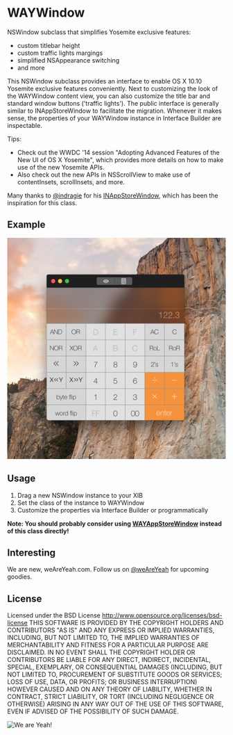 WAYWindow
=========

NSWindow subclass that simplifies Yosemite exclusive features:

 - custom titlebar height
 - custom traffic lights margings
 - simplified NSAppearance switching
 - and more

This NSWindow subclass provides an interface to enable OS X 10.10 Yosemite exclusive features conveniently.
Next to customizing the look of the WAYWindow content view, you can also customize the title bar and standard window buttons ('traffic lights').
The public interface is generally similar to INAppStoreWindow to facilitate the migration.
Whenever it makes sense, the properties of your WAYWindow instance in Interface Builder are inspectable.


Tips:
 - Check out the WWDC '14 session "Adopting Advanced Features of the New UI of OS X Yosemite", which provides more details on how to make use of the new Yosemite APIs.
 - Also check out the new APIs in NSScrollView to make use of contentInsets, scrollInsets, and more.

Many thanks to [@indragie](http://twitter.com/indragie) for his [INAppStoreWindow](https://github.com/indragiek/INAppStoreWindow/), which has been the inspiration for this class.

Example
-------

![WAYWindow](WAYWindow%20Example.png)


Usage
-----

1. Drag a new NSWindow instance to your XIB
2. Set the class of the instance to WAYWindow
3. Customize the properties via Interface Builder or programmatically

**Note: You should probably consider using [WAYAppStoreWindow](https://github.com/weAreYeah/WAYAppStoreWindow/) instead of this class directly!**



Interesting
-----------
We are new, weAreYeah.com.
Follow us on [@weAreYeah](http://twitter.com/weAreYeah) for upcoming goodies.

License
-------
Licensed under the BSD License <http://www.opensource.org/licenses/bsd-license>
THIS SOFTWARE IS PROVIDED BY THE COPYRIGHT HOLDERS AND CONTRIBUTORS "AS IS" AND ANY
EXPRESS OR IMPLIED WARRANTIES, INCLUDING, BUT NOT LIMITED TO, THE IMPLIED WARRANTIES
OF MERCHANTABILITY AND FITNESS FOR A PARTICULAR PURPOSE ARE DISCLAIMED. IN NO EVENT
SHALL THE COPYRIGHT HOLDER OR CONTRIBUTORS BE LIABLE FOR ANY DIRECT, INDIRECT,
INCIDENTAL, SPECIAL, EXEMPLARY, OR CONSEQUENTIAL DAMAGES (INCLUDING, BUT NOT LIMITED
TO, PROCUREMENT OF SUBSTITUTE GOODS OR SERVICES; LOSS OF USE, DATA, OR PROFITS; OR
BUSINESS INTERRUPTION) HOWEVER CAUSED AND ON ANY THEORY OF LIABILITY, WHETHER IN CONTRACT,
STRICT LIABILITY, OR TORT (INCLUDING NEGLIGENCE OR OTHERWISE) ARISING IN ANY WAY OUT OF
THE USE OF THIS SOFTWARE, EVEN IF ADVISED OF THE POSSIBILITY OF SUCH DAMAGE.

![We are Yeah!](http://www.weAreYeah.com/weAreYeah@2x.png)